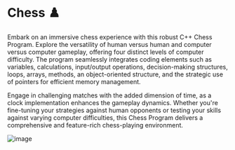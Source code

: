 # Chess ♟️

Embark on an immersive chess experience with this robust C++ Chess Program. Explore the versatility of human versus human and computer versus computer gameplay, offering four distinct levels of computer difficulty. The program seamlessly integrates coding elements such as variables, calculations, input/output operations, decision-making structures, loops, arrays, methods, an object-oriented structure, and the strategic use of pointers for efficient memory management.

Engage in challenging matches with the added dimension of time, as a clock implementation enhances the gameplay dynamics. Whether you're fine-tuning your strategies against human opponents or testing your skills against varying computer difficulties, this Chess Program delivers a comprehensive and feature-rich chess-playing environment.

![image](<img width="294" alt="Screenshot 2024-01-10 at 1 19 42 PM" src="https://github.com/AnirudhGoel2004/Chess/assets/86214734/2ebfa09e-cf02-46a3-b1b1-4fc22a406644">)
